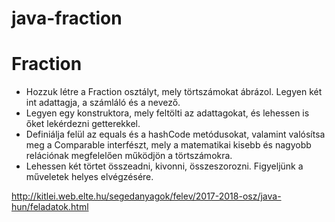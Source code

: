# java-fraction


# Fraction
- Hozzuk létre a Fraction osztályt, mely törtszámokat ábrázol. Legyen két int adattagja, a számláló és a nevező.
- Legyen egy konstruktora, mely feltölti az adattagokat, és lehessen is őket lekérdezni getterekkel.
- Definiálja felül az equals és a hashCode metódusokat, valamint valósítsa meg a Comparable interfészt, mely a matematikai kisebb és nagyobb relációnak megfelelően működjön a törtszámokra.
- Lehessen két törtet összeadni, kivonni, összeszorozni. Figyeljünk a műveletek helyes elvégzésére.

http://kitlei.web.elte.hu/segedanyagok/felev/2017-2018-osz/java-hun/feladatok.html
